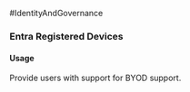 #IdentityAndGovernance 

### Entra Registered Devices
#### Usage
Provide users with support for BYOD support.

